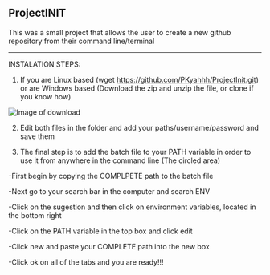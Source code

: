 ProjectINIT
----------------------------------------------------
This was a small project that allows the user to create a new github repository from their command line/terminal



----------------------------------------------------
INSTALATION STEPS:
1. If you are Linux based (wget https://github.com/PKyahhh/ProjectInit.git) or are Windows based (Download the zip and unzip the file, or clone if you know how)

  ![Image of download](https://lh3.googleusercontent.com/-sVs5xthbeLY/X4HIZQ6HNfI/AAAAAAAAQ1E/7jrltkbRoYQnSJehsjNcALPjVrUIotApQCK8BGAsYHg/s0/Capture.PNG)

2. Edit both files in the folder and add your paths/username/password and save them

3. The final step is to add the batch file to your PATH variable in order to use it from anywhere in the command line (The circled area)

-First begin by copying the COMPLPETE path to the batch file

-Next go to your search bar in the computer and search ENV

-Click on the sugestion and then click on environment variables, located in the bottom right

-Click on the PATH variable in the top box and click edit

-Click new and paste your COMPLETE path into the new box

-Click ok on all of the tabs and you are ready!!!



